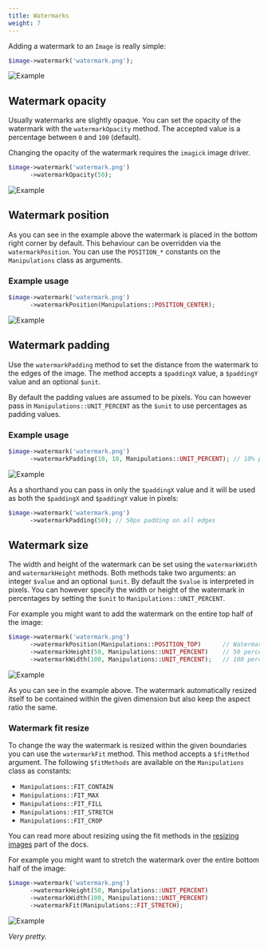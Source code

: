 ```yaml
---
title: Watermarks
weight: 7
---
```


Adding a watermark to an `Image` is really simple:

```php
$image->watermark('watermark.png');
```

![Example](../../images/example-watermark.jpg)


## Watermark opacity

Usually watermarks are slightly opaque. You can set the opacity of the watermark with the `watermarkOpacity` method. The accepted value is a percentage between `0` and `100` (default).

Changing the opacity of the watermark requires the `imagick` image driver.

```php
$image->watermark('watermark.png')
      ->watermarkOpacity(50);
```

![Example](../../images/example-watermark-opacity.jpg)


## Watermark position

As you can see in the example above the watermark is placed in the bottom right corner by default. This behaviour can be overridden via the `watermarkPosition`. You can use the `POSITION_*` constants on the `Manipulations` class as arguments. 

### Example usage

```php
$image->watermark('watermark.png')
      ->watermarkPosition(Manipulations::POSITION_CENTER);
```

![Example](../../images/example-watermark-position.jpg)


## Watermark padding

Use the `watermarkPadding` method to set the distance from the watermark to the edges of the image. The method accepts a `$paddingX` value, a `$paddingY` value and an optional `$unit`. 

By default the padding values are assumed to be pixels. You can however pass in `Manipulations::UNIT_PERCENT` as the `$unit` to use percentages as padding values.

### Example usage 

```php
$image->watermark('watermark.png')
      ->watermarkPadding(10, 10, Manipulations::UNIT_PERCENT); // 10% padding around the watermark
```

![Example](../../images/example-watermark-padding.jpg)

As a shorthand you can pass in only the `$paddingX` value and it will be used as both the `$paddingX` and `$paddingY` value in pixels:

```php
$image->watermark('watermark.png')
      ->watermarkPadding(50); // 50px padding on all edges
```

## Watermark size

The width and height of the watermark can be set using the `watermarkWidth` and `watermarkHeight` methods. Both methods take two arguments: an integer `$value` and an optional `$unit`. By default the `$value` is interpreted in pixels. You can however specify the width or height of the watermark in percentages by setting the `$unit` to `Manipulations::UNIT_PERCENT`.

For example you might want to add the watermark on the entire top half of the image:

```php
$image->watermark('watermark.png')
      ->watermarkPosition(Manipulations::POSITION_TOP)      // Watermark at the top
      ->watermarkHeight(50, Manipulations::UNIT_PERCENT)    // 50 percent height
      ->watermarkWidth(100, Manipulations::UNIT_PERCENT);   // 100 percent width
```

![Example](../../images/example-watermark-resize.jpg)

As you can see in the example above. The watermark automatically resized itself to be contained within the given dimension but also keep the aspect ratio the same.

### Watermark fit resize

To change the way the watermark is resized within the given boundaries you can use the `watermarkFit` method. This method accepts a `$fitMethod` argument. The following `$fitMethods` are available on the `Manipulations` class as constants:

- `Manipulations::FIT_CONTAIN`
- `Manipulations::FIT_MAX`
- `Manipulations::FIT_FILL`
- `Manipulations::FIT_STRETCH`
- `Manipulations::FIT_CROP`

You can read more about resizing using the fit methods in the [resizing images](/image/v1/image-manipulations/resizing-images) part of the docs.

For example you might want to stretch the watermark over the entire bottom half of the image:

```php
$image->watermark('watermark.png')
      ->watermarkHeight(50, Manipulations::UNIT_PERCENT)
      ->watermarkWidth(100, Manipulations::UNIT_PERCENT)
      ->watermarkFit(Manipulations::FIT_STRETCH);
```

![Example](../../images/example-watermark-resize-stretch.jpg)

_Very pretty._
